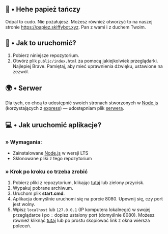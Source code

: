 ## 🧀 • Hehe papież tańczy
Odpal to cudo. Nie pożałujesz. Możesz również otworzyć to na naszej stronie https://papiez.skiffybot.xyz. Pan z wami i z duchem Twoim.

## 🍰 • Jak to uruchomić?
1. Pobierz niniejsze repozytorium.
2. Otwórz plik `public/index.html` za pomocą jakiejkolwiek przeglądarki. Najlepiej Brave. Pamiętaj, aby mieć uprawnienia dźwięku, ustawione na zezwól.

## 🌍 • Serwer
Dla tych, co chcą to udostępnić swoich stronach stworzonych w [Node.js](https://nodejs.org/en) (korzystających z [express](https://www.npmjs.com/package/express)) — udostępniam plik [serwera](https://papiez.skiffybot.xyz).

## 💻 • Jak uruchomić aplikacje?
### » Wymagania:
- Zainstalowane [Node.js](https://nodejs.org/en) w wersji LTS
- Sklonowane pliki z tego repozytorium

### » Krok po kroku co trzeba zrobić
1. Pobierz pliki z repozytorium, klikając [tutaj](https://github.com/sefinek24/papiez-tanczy/archive/refs/heads/main.zip) lub zielony przycisk.
2. Wypakuj pobrane archiwum.
3. Uruchom plik **start.cmd**.
4. Aplikacja domyślnie uruchomi się na porcie 8080. Upewnij się, czy port jest wolny.
5. Wpisz `localhost` lub `127.0.0.1` (IP komputera lokalnego) w swojej przeglądarce i po `:` dopisz ustalony port (domyślnie 8080). Możesz również kliknąć [tutaj](http://127.0.0.1:8080) lub po prostu skopiować link z okna wiersza poleceń.